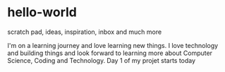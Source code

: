 # hello-world
scratch pad, ideas, inspiration, inbox and much more

I'm on a learning journey and love learning new things. I love technology and building things and look forward to learning more about Computer Science, Coding and Technology. Day 1 of my projet starts today
